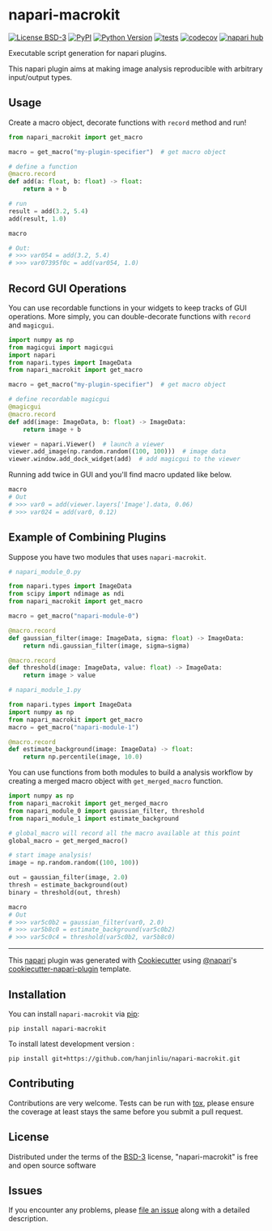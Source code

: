 # napari-macrokit

[![License BSD-3](https://img.shields.io/pypi/l/napari-macrokit.svg?color=green)](https://github.com/hanjinliu/napari-macrokit/raw/main/LICENSE)
[![PyPI](https://img.shields.io/pypi/v/napari-macrokit.svg?color=green)](https://pypi.org/project/napari-macrokit)
[![Python Version](https://img.shields.io/pypi/pyversions/napari-macrokit.svg?color=green)](https://python.org)
[![tests](https://github.com/hanjinliu/napari-macrokit/workflows/tests/badge.svg)](https://github.com/hanjinliu/napari-macrokit/actions)
[![codecov](https://codecov.io/gh/hanjinliu/napari-macrokit/branch/main/graph/badge.svg)](https://codecov.io/gh/hanjinliu/napari-macrokit)
[![napari hub](https://img.shields.io/endpoint?url=https://api.napari-hub.org/shields/napari-macrokit)](https://napari-hub.org/plugins/napari-macrokit)

Executable script generation for napari plugins.

This napari plugin aims at making image analysis reproducible with arbitrary input/output types.

## Usage

Create a macro object, decorate functions with `record` method and run!

```python
from napari_macrokit import get_macro

macro = get_macro("my-plugin-specifier")  # get macro object

# define a function
@macro.record
def add(a: float, b: float) -> float:
    return a + b

# run
result = add(3.2, 5.4)
add(result, 1.0)

macro

# Out:
# >>> var054 = add(3.2, 5.4)
# >>> var07395f0c = add(var054, 1.0)
```

## Record GUI Operations

You can use recordable functions in your widgets to keep tracks of GUI operations.
More simply, you can double-decorate functions with `record` and `magicgui`.

```python
import numpy as np
from magicgui import magicgui
import napari
from napari.types import ImageData
from napari_macrokit import get_macro

macro = get_macro("my-plugin-specifier")  # get macro object

# define recordable magicgui
@magicgui
@macro.record
def add(image: ImageData, b: float) -> ImageData:
    return image + b

viewer = napari.Viewer()  # launch a viewer
viewer.add_image(np.random.random((100, 100)))  # image data
viewer.window.add_dock_widget(add)  # add magicgui to the viewer
```

Running add twice in GUI and you'll find macro updated like below.

```python
macro
# Out
# >>> var0 = add(viewer.layers['Image'].data, 0.06)
# >>> var024 = add(var0, 0.12)
```

## Example of Combining Plugins

Suppose you have two modules that uses `napari-macrokit`.

```python
# napari_module_0.py

from napari.types import ImageData
from scipy import ndimage as ndi
from napari_macrokit import get_macro

macro = get_macro("napari-module-0")

@macro.record
def gaussian_filter(image: ImageData, sigma: float) -> ImageData:
    return ndi.gaussian_filter(image, sigma=sigma)

@macro.record
def threshold(image: ImageData, value: float) -> ImageData:
    return image > value
```

```python
# napari_module_1.py

from napari.types import ImageData
import numpy as np
from napari_macrokit import get_macro
macro = get_macro("napari-module-1")

@macro.record
def estimate_background(image: ImageData) -> float:
    return np.percentile(image, 10.0)

```

You can use functions from both modules to build a analysis workflow by creating a merged macro object with `get_merged_macro` function.

```python
import numpy as np
from napari_macrokit import get_merged_macro
from napari_module_0 import gaussian_filter, threshold
from napari_module_1 import estimate_background

# global_macro will record all the macro available at this point
global_macro = get_merged_macro()

# start image analysis!
image = np.random.random((100, 100))

out = gaussian_filter(image, 2.0)
thresh = estimate_background(out)
binary = threshold(out, thresh)

macro
# Out
# >>> var5c0b2 = gaussian_filter(var0, 2.0)
# >>> var5b8c0 = estimate_background(var5c0b2)
# >>> var5c0c4 = threshold(var5c0b2, var5b8c0)
```


---------------------------------

This [napari] plugin was generated with [Cookiecutter] using [@napari]'s [cookiecutter-napari-plugin] template.

## Installation

You can install `napari-macrokit` via [pip]:

    pip install napari-macrokit



To install latest development version :

    pip install git+https://github.com/hanjinliu/napari-macrokit.git


## Contributing

Contributions are very welcome. Tests can be run with [tox], please ensure
the coverage at least stays the same before you submit a pull request.

## License

Distributed under the terms of the [BSD-3] license,
"napari-macrokit" is free and open source software

## Issues

If you encounter any problems, please [file an issue] along with a detailed description.

[napari]: https://github.com/napari/napari
[Cookiecutter]: https://github.com/audreyr/cookiecutter
[@napari]: https://github.com/napari
[MIT]: http://opensource.org/licenses/MIT
[BSD-3]: http://opensource.org/licenses/BSD-3-Clause
[GNU GPL v3.0]: http://www.gnu.org/licenses/gpl-3.0.txt
[GNU LGPL v3.0]: http://www.gnu.org/licenses/lgpl-3.0.txt
[Apache Software License 2.0]: http://www.apache.org/licenses/LICENSE-2.0
[Mozilla Public License 2.0]: https://www.mozilla.org/media/MPL/2.0/index.txt
[cookiecutter-napari-plugin]: https://github.com/napari/cookiecutter-napari-plugin

[file an issue]: https://github.com/hanjinliu/napari-macrokit/issues

[napari]: https://github.com/napari/napari
[tox]: https://tox.readthedocs.io/en/latest/
[pip]: https://pypi.org/project/pip/
[PyPI]: https://pypi.org/
